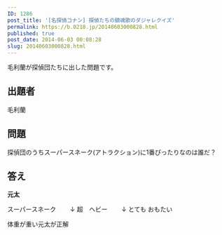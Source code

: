 ```yaml
---
ID: 1286
post_title: '[名探偵コナン] 探偵たちの鎮魂歌のダジャレクイズ'
permalink: https://b.0218.jp/20140603000828.html
published: true
post_date: 2014-06-03 00:08:28
slug: 20140603000828.html
---
```

毛利蘭が探偵団たちに出した問題です。
<!--more-->
<h2>出題者</h2>
毛利蘭

<h2>問題</h2>
探偵団のうちスーパースネーク(アトラクション)に1番ぴったりなのは誰だ？

<h2>答え</h2>
<strong>元太</strong>

スーパースネーク
　　↓
超　ヘビー
　　↓
とても おもたい
 
体重が重い元太が正解